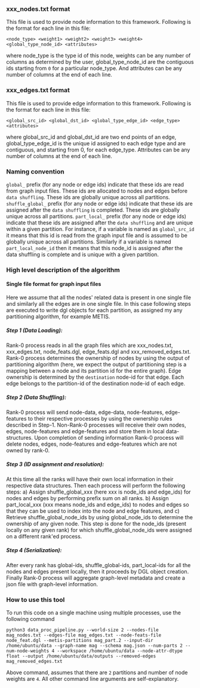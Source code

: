 ### xxx_nodes.txt format
This file is used to provide node information to this framework. Following is the format for each line in this file:
```
<node_type> <weight1> <weight2> <weight3> <weight4> <global_type_node_id> <attributes>
```
where node_type is the type id of this node, weights can be any number of columns as determined by the user, global_type_node_id are the contiguous ids starting from `0` for a particular node_type. And attributes can be any number of columns at the end of each line. 

### xxx_edges.txt format
This file is used to provide edge information to this framework. Following is the format for each line in this file:
```
<global_src_id> <global_dst_id> <global_type_edge_id> <edge_type> <attributes>
```
where global_src_id and global_dst_id are two end points of an edge, global_type_edge_id is the unique id assigned to each edge type and are contiguous, and starting from 0, for each edge_type. Attributes can be any number of columns at the end of each line. 

### Naming convention 
`global_` prefix (for any node or edge ids) indicate that these ids are read from graph input files. These ids are allocated to nodes and edges before `data shuffling`. These ids are globally unique across all partitions.
`shuffle_global_` prefix (for any node or edge ids) indicate that these ids are assigned after the `data shuffling` is completed. These ids are globally unique across all partitions.
`part_local_` prefix (for any node or edge ids) indicate that these ids are assigned after the `data shuffling` and are unique within a given partition.
For instance, if a variable is named as `global_src_id` it means that this id is read from the graph input file and is assumed to be globally unique across all partitions. Similarly if a variable is named `part_local_node_id`  then it means that this node_id is assigned after the data shuffling is complete and is unique with a given partition.

### High level description of the algorithm
#### Single file format for graph input files
Here we assume that all the nodes' related data is present in one single file and similarly all the edges are in one single file. 
In this case following steps are executed to write dgl objects for each partition, as assigned my any partitioning algorithm, for example METIS. 
##### Step 1 (Data Loading):
Rank-0 process reads in all the graph files which are xxx_nodes.txt, xxx_edges.txt, node_feats.dgl, edge_feats.dgl and xxx_removed_edges.txt.
Rank-0 process determines the ownership of nodes by using the output of partitioning algorithm (here, we expect the output of partitioning step is a mapping between a node and its partition id for the entire graph). Edge ownership is determined by the `destination` node-id for that edge. Each edge belongs to the partition-id of the destination node-id of each edge. 
##### Step 2 (Data Shuffling):
Rank-0 process will send node-data, edge-data, node-features, edge-features to their respective processes by using the ownership rules described in Step-1. Non-Rank-0 processes will receive their own nodes, edges, node-features and edge-features and store them in local data-structures. Upon completion of sending information Rank-0 process will delete nodes, edges, node-features and edge-features which are not owned by rank-0. 
##### Step 3 (ID assignment and resolution): 
At this time all the ranks will have their own local information in their respective data structures. Then each process will perform the following steps: a) Assign shuffle_global_xxx (here xxx is node_ids and edge_ids) for nodes and edges by performing prefix sum on all ranks. b) Assign part_local_xxx (xxx means node_ids and edge_ids) to nodes and edges so that they can be used to index into the node and edge features, and c) Retrieve shuffle_global_node_ids by using global_node_ids to determine the ownership of any given node. This step is done for the node_ids (present locally on any given rank) for which shuffle_global_node_ids were assigned on a different rank'ed process.
##### Step 4 (Serialization): 
After every rank has global-ids, shuffle_global-ids, part_local-ids for all the nodes and edges present locally, then it proceeds by DGL object creation. Finally Rank-0 process will aggregate graph-level metadata and create a json file with graph-level information. 

### How to use this tool
To run this code on a single machine using multiple processes, use the following command
```
python3 data_proc_pipeline.py --world-size 2 --nodes-file mag_nodes.txt --edges-file mag_edges.txt --node-feats-file node_feat.dgl --metis-partitions mag_part.2 --input-dir /home/ubuntu/data --graph-name mag --schema mag.json --num-parts 2 --num-node-weights 4 --workspace /home/ubuntu/data --node-attr-dtype float --output /home/ubuntu/data/outputs --removed-edges mag_removed_edges.txt
```
Above command, assumes that there are `2` partitions and number of node weights are `4`. All other command line arguments are self-explanatory.
